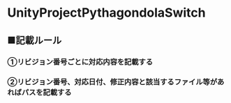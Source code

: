 # UnityProjectPythagondolaSwitch
## ■記載ルール
### ①リビジョン番号ごとに対応内容を記載する
### ②リビジョン番号、対応日付、修正内容と該当するファイル等があればパスを記載する
